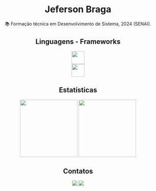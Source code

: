 <h1 align="center">Jeferson Braga</h1>

<div align="center">

 📚 Formação técnica em Desenvolvimento de Sistema, 2024 (SENAI).

 </div>
 <h2 align="center">Linguagens - Frameworks</h2>
<div align=center>
    <img height="40" src="https://skillicons.dev/icons?i=vscode,git,html,css,figma,vuejs,bootstrap,tailwindcss" /><br>
    <img height="40" src="https://skillicons.dev/icons?i=jest,cypress,postgres,mongodb,mysql,java,javascript,typescript,nodejs,c" />
</div>

<div align=center>
  <h2>Estatísticas</h2>
  <img height="180em" src="https://github-readme-stats.vercel.app/api?username=JefersonBLuz&show_icons=true&theme=react&include_all_commits=true&count_private=true&rank_icon=github&border_radius=10"/>
  <img height="180em" src="https://github-readme-stats.vercel.app/api/top-langs/?username=JefersonBLuz&layout=compact&langs_count=6&theme=react&exclude_repo=PojetoKNNTIC36,sasi-api,ProjetoK-means&border_radius=10"/>
</div>

<div align=center>
  <h2>Contatos</h2>
  <a href = "mailto:jefersonbrluz@gmail.com"><img src="https://img.shields.io/badge/-Gmail-%23333?style=for-the-badge&logo=gmail&logoColor=white" target="_blank"></a>
  <a href="https://www.linkedin.com/in/JefersonBLuz/" target="_blank"><img src="https://img.shields.io/badge/-LinkedIn-%230077B5?style=for-the-badge&logo=linkedin&logoColor=white" target="_blank"></a>
  
</div>

<!---
JefersonBLuz/JefersonBLuz is a ✨ special ✨ repository because its `README.md` (this file) appears on your GitHub profile.
You can click the Preview link to take a look at your changes.
--->
